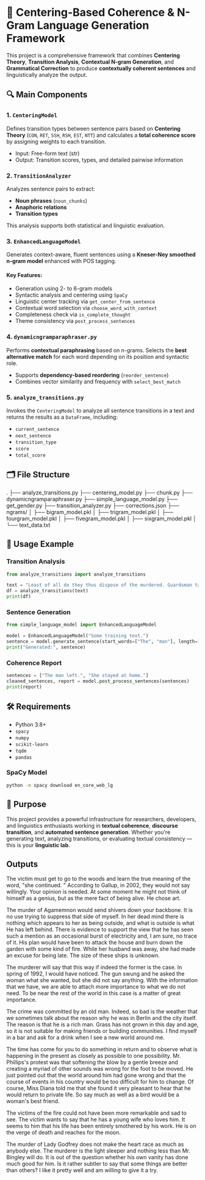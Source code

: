 
# 🧠 Centering-Based Coherence & N-Gram Language Generation Framework

This project is a comprehensive framework that combines **Centering Theory**, **Transition Analysis**, **Contextual N-gram Generation**, and **Grammatical Correction** to produce **contextually coherent sentences** and linguistically analyze the output.

## 🔍 Main Components

### 1. `CenteringModel`
Defines transition types between sentence pairs based on **Centering Theory** (`CON`, `RET`, `SSH`, `RSH`, `EST`, `NTT`) and calculates a **total coherence score** by assigning weights to each transition.

- Input: Free-form text (str)
- Output: Transition scores, types, and detailed pairwise information

### 2. `TransitionAnalyzer`
Analyzes sentence pairs to extract:
- **Noun phrases** (`noun_chunks`)
- **Anaphoric relations**
- **Transition types**

This analysis supports both statistical and linguistic evaluation.

### 3. `EnhancedLanguageModel`
Generates context-aware, fluent sentences using a **Kneser-Ney smoothed n-gram model** enhanced with POS tagging.

#### Key Features:
- Generation using 2- to 6-gram models
- Syntactic analysis and centering using `SpaCy`
- Linguistic center tracking via `get_center_from_sentence`
- Contextual word selection via `choose_word_with_context`
- Completeness check via `is_complete_thought`
- Theme consistency via `post_process_sentences`

### 4. `dynamicngramparaphraser.py`
Performs **contextual paraphrasing** based on n-grams. Selects the **best alternative match** for each word depending on its position and syntactic role.

- Supports **dependency-based reordering** (`reorder_sentence`)
- Combines vector similarity and frequency with `select_best_match`

### 5. `analyze_transitions.py`
Invokes the `CenteringModel` to analyze all sentence transitions in a text and returns the results as a `DataFrame`, including:
- `current_sentence`
- `next_sentence`
- `transition_type`
- `score`
- `total_score`

## 🗂 File Structure

.
├── analyze_transitions.py
├── centering_model.py
├── chunk.py
├── dynamicngramparaphraser.py
├── simple_language_model.py
├── get_gender.py
├── transition_analyzer.py
├── corrections.json
├── ngrams/
│   ├── bigram_model.pkl
│   ├── trigram_model.pkl
│   ├── fourgram_model.pkl
│   ├── fivegram_model.pkl
│   ├── sixgram_model.pkl
│   └── text_data.txt

## 🚀 Usage Example

### Transition Analysis
```python
from analyze_transitions import analyze_transitions

text = "Least of all do they thus dispose of the murdered. Guardsman take small farmer well who loathe every precaution the officer."
df = analyze_transitions(text)
print(df)
```

### Sentence Generation
```python
from simple_language_model import EnhancedLanguageModel

model = EnhancedLanguageModel("Some training text.")
sentence = model.generate_sentence(start_words=["The", "man"], length=12)
print("Generated:", sentence)
```

### Coherence Report
```python
sentences = ["The man left.", "She stayed at home."]
cleaned_sentences, report = model.post_process_sentences(sentences)
print(report)
```

## 🛠 Requirements

- Python 3.8+
- `spacy`
- `numpy`
- `scikit-learn`
- `tqdm`
- `pandas`

### SpaCy Model
```bash
python -m spacy download en_core_web_lg
```

## 🎯 Purpose

This project provides a powerful infrastructure for researchers, developers, and linguistics enthusiasts working in **textual coherence**, **discourse transition**, and **automated sentence generation**. Whether you're generating text, analyzing transitions, or evaluating textual consistency — this is your **linguistic lab**.

## Outputs

The victim must get to go to the woods and learn the true meaning of the word, "she continued. " According to Gallup, in 2002, they would not say willingly. Your opinion is needed. At some moment he might not think of himself as a genius, but as the mere fact of being alive. He chose art.

The murder of Agamemnon would send shivers down your backbone. It is no use trying to suppress that side of myself. In her dead mind there is nothing which appears to her as being outside, and what is outside is what He has left behind. There is evidence to support the view that he has seen such a mention as an occasional burst of electricity and, I am sure, no trace of it. His plan would have been to attack the house and burn down the garden with some kind of fire. While her husband was away, she had made an excuse for being late. The size of these ships is unknown.

The murderer will say that this way if indeed the former is the case. In spring of 1992, I would have noticed. The gun swung and he asked the woman what she wanted, but she did not say anything. With the information that we have, we are able to attach more importance to what we do not need. To be near the rest of the world in this case is a matter of great importance.

The crime was committed by an old man. Indeed, so bad is the weather that we sometimes talk about the reason why he was in Berlin and the city itself. The reason is that he is a rich man. Grass has not grown in this day and age, so it is not suitable for making friends or building communities. I find myself in a bar and ask for a drink when I see a new world around me.

The time has come for you to do something in return and to observe what is happening in the present as closely as possible to one possibility. Mr. Phillips's protest was that softening the blow by a gentle breeze and creating a myriad of other sounds was wrong for the foot to be moved. He just pointed out that the world around him had gone wrong and that the course of events in his country would be too difficult for him to change. Of course, Miss Diana told me that she found it very pleasant to hear that he would return to private life. So say much as well as a bird would be a woman's best friend.

The victims of the fire could not have been more remarkable and sad to see. The victim wants to say that he has a young wife who loves him. It seems to him that his life has been entirely smothered by his work. He is on the verge of death and reaches for the moon.

The murder of Lady Godfrey does not make the heart race as much as anybody else. The murderer is the light sleeper and nothing less than Mr. Bingley will do. It is out of the question whether his own vanity has done much good for him. Is it rather subtler to say that some things are better than others? I like it pretty well and am willing to give it a try.